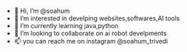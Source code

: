 - 👋 Hi, I’m @soahum
- 👀 I’m interested in develping websites,softwares,AI tools
- 🌱 I’m currently learning java,python
- 💞️ I’m looking to collaborate on ai robot develpments
- 📫 you can reach me on instagram @soahum_trivedi

<!---
soahum189/soahum189 is a ✨ special ✨ repository because its `README.md` (this file) appears on your GitHub profile.
You can click the Preview link to take a look at your changes.
--->
